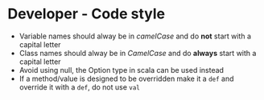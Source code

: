 # Developer - Code style

- Variable names should alway be in *camelCase* and do **not** start with a capital letter
- Class names should alway be in *CamelCase* and do **always** start with a capital letter
- Avoid using null, the Option type in scala can be used instead
- If a method/value is designed to be overridden make it a `def` and override it with a `def`, do not use `val`